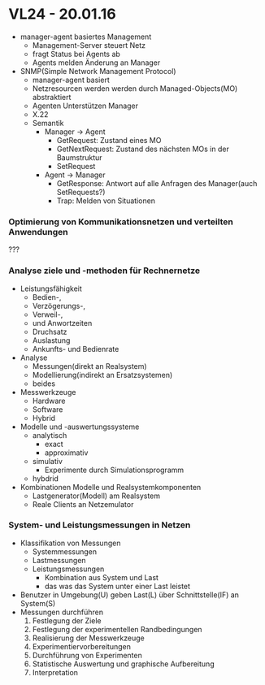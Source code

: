# VL24 - 20.01.16
* manager-agent basiertes Management
    * Management-Server steuert Netz
    * fragt Status bei Agents ab
    * Agents melden Änderung an Manager
* SNMP(Simple Network Management Protocol)
    * manager-agent basiert
    * Netzresourcen werden werden durch Managed-Objects(MO) abstraktiert
    * Agenten Unterstützen Manager
    * X.22
    * Semantik
        * Manager -> Agent
            * GetRequest: Zustand eines MO
            * GetNextRequest: Zustand des nächsten MOs in der Baumstruktur
            * SetRequest
        * Agent -> Manager
            * GetResponse: Antwort auf alle Anfragen des Manager(auch SetRequests?)
            * Trap: Melden von Situationen
### Optimierung  von Kommunikationsnetzen und verteilten Anwendungen
???

### Analyse ziele und -methoden für Rechnernetze
* Leistungsfähigkeit
    * Bedien-,
    * Verzögerungs-,
    * Verweil-,
    * und Anwortzeiten
    * Druchsatz
    * Auslastung
    * Ankunfts- und Bedienrate
* Analyse
    * Messungen(direkt an Realsystem)
    * Modellierung(indirekt an Ersatzsystemen)
    * beides
* Messwerkzeuge
    * Hardware
    * Software
    * Hybrid
* Modelle und -auswertungssysteme
    * analytisch
        * exact
        * approximativ
    * simulativ
        * Experimente durch Simulationsprogramm
    * hybdrid
* Kombinationen Modelle und Realsystemkomponenten
    * Lastgenerator(Modell) am Realsystem
    * Reale Clients an Netzemulator

### System- und Leistungsmessungen in Netzen
* Klassifikation von Messungen
    * Systemmessungen
    * Lastmessungen
    * Leistungsmessungen
        * Kombination aus System und Last
        * das was das System unter einer Last leistet
* Benutzer in Umgebung(U) geben Last(L) über Schnittstelle(IF) an System(S)
* Messungen durchführen
    1. Festlegung der Ziele
    2. Festlegung der experimentellen Randbedingungen
    3. Realisierung der Messwerkzeuge
    4. Experimentiervorbereitungen
    5. Durchführung von Experimenten
    6. Statistische Auswertung und  graphische Aufbereitung
    7. Interpretation
